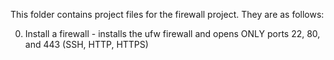 This folder contains project files for the firewall project. 
They are as follows: 

0) Install a firewall - installs the ufw firewall and opens ONLY ports 22, 80, and 443 (SSH, HTTP, HTTPS)
